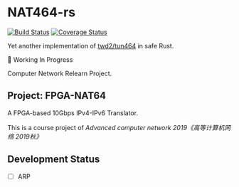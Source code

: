 # NAT464-rs

[![Build Status](https://travis-ci.org/wangrunji0408/NAT464-rs.svg?branch=master)](https://travis-ci.org/wangrunji0408/NAT464-rs)
[![Coverage Status](https://coveralls.io/repos/github/wangrunji0408/NAT464-rs/badge.svg?branch=master)](https://coveralls.io/github/wangrunji0408/NAT464-rs?branch=master)

Yet another implementation of [twd2/tun464](https://github.com/twd2/tun464) in safe Rust.

🚧 Working In Progress

Computer Network Relearn Project.

## Project: FPGA-NAT64

A FPGA-based 10Gbps IPv4-IPv6 Translator.

This is a course project of _Advanced computer network 2019《高等计算机网络 2019秋》_

## Development Status

- [ ] ARP 
